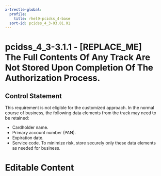 ```yaml
---
x-trestle-global:
  profile:
    title: rhel9-pcidss_4-base
  sort-id: pcidss_4_3-03.01.01
---
```


# pcidss_4_3-3.1.1 - \[REPLACE_ME\] The Full Contents Of Any Track Are Not Stored Upon Completion Of The Authorization Process.

## Control Statement

This requirement is not eligible for the customized approach. In the normal course of
business, the following data elements from the track may need to be retained:
- Cardholder name.
- Primary account number (PAN).
- Expiration date.
- Service code.
To minimize risk, store securely only these data elements as needed for business.

# Editable Content

<!-- Make additions and edits below -->
<!-- The above represents the contents of the control as received by the profile, prior to additions. -->
<!-- If the profile makes additions to the control, they will appear below. -->
<!-- The above markdown may not be edited but you may edit the content below, and/or introduce new additions to be made by the profile. -->
<!-- If there is a yaml header at the top, parameter values may be edited. Use --set-parameters to incorporate the changes during assembly. -->
<!-- The content here will then replace what is in the profile for this control, after running profile-assemble. -->
<!-- The current profile has no added parts for this control, but you may add new ones here. -->
<!-- Each addition must have a heading either of the form ## Control my_addition_name -->
<!-- or ## Part a. (where the a. refers to one of the control statement labels.) -->
<!-- "## Control" parts are new parts added after the statement part. -->
<!-- "## Part" parts are new parts added into the top-level statement part with that label. -->
<!-- Subparts may be added with nested hash levels of the form ### My Subpart Name -->
<!-- underneath the parent ## Control or ## Part being added -->
<!-- See https://oscal-compass.github.io/compliance-trestle/tutorials/ssp_profile_catalog_authoring/ssp_profile_catalog_authoring for guidance. -->
